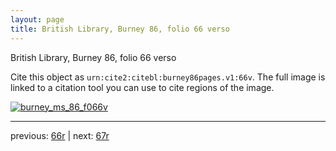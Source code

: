 ```yaml
---
layout: page
title: British Library, Burney 86, folio 66 verso
---
```


British Library, Burney 86, folio 66 verso

Cite this object as `urn:cite2:citebl:burney86pages.v1:66v`.  The full image is linked to a citation tool you can use to cite regions of the image.

[![burney_ms_86_f066v](http://www.homermultitext.org/iipsrv?IIIF=/project/homer/pyramidal/deepzoom/citebl/burney86imgs/v1/burney_ms_86_f066v.tif/full/800,/0/default.jpg)](http://www.homermultitext.org/ict2/?urn=urn:cite2:citebl:burney86imgs.v1:burney_ms_86_f066v) 

---

previous:  [66r](../66r/) | next: [67r](../67r/)